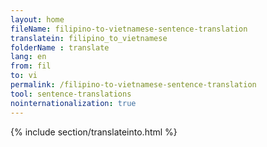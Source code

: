 ```yaml
---
layout: home
fileName: filipino-to-vietnamese-sentence-translation
translatein: filipino_to_vietnamese
folderName : translate
lang: en
from: fil
to: vi
permalink: /filipino-to-vietnamese-sentence-translation
tool: sentence-translations
nointernationalization: true
---
```

{% include section/translateinto.html %}
